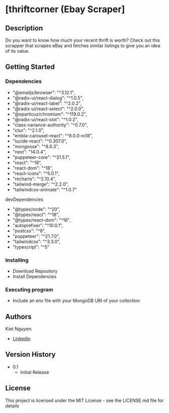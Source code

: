 # [thriftcorner (Ebay Scraper]

## Description
Do you want to know how much your recent thrift is worth? Check out this scrapper that scrapes eBay and fetches similar listings to give you an idea of its value. 

<!-- Home Page
![homepage](https://github.com/kietn20/Listening-To-Yourself-REACT/blob/main/client/src/assets/LTYreactHomepage.png)

Top Songs
![songspage1](https://github.com/kietn20/Listening-To-Yourself-REACT/blob/main/client/src/assets/LTYreactTopsongspage.png)

Recommendations & Add Song to Playlist Feature
![songspage1](https://github.com/kietn20/Listening-To-Yourself-REACT/blob/main/client/src/assets/LTYreactRecommendations.png)
![songspage1](https://github.com/kietn20/Listening-To-Yourself-REACT/blob/main/client/src/assets/LTYreactAddsong.png)

Moods Cover Collage
![songspage1](https://github.com/kietn20/Listening-To-Yourself-REACT/blob/main/client/src/assets/LTYreactMoodspage1.png)

Moods Page <br />
![songspage1](https://github.com/kietn20/Listening-To-Yourself-REACT/blob/main/client/src/assets/LTYreactMoodspage3.png) -->

## Getting Started

### Dependencies

* "@emailjs/browser": "^3.12.1",
* "@radix-ui/react-dialog": "^1.0.5",
* "@radix-ui/react-label": "^2.0.2",
* "@radix-ui/react-select": "^2.0.0",
* "@sparticuz/chromium": "^119.0.2",
* "@radix-ui/react-slot": "^1.0.2",
* "class-variance-authority": "^0.7.0",
* "clsx": "^2.1.0",
* "embla-carousel-react": "^8.0.0-rc18",
* "lucide-react": "^0.307.0",
* "mongoose": "^8.0.3",
* "next": "14.0.4",
* "puppeteer-core": "^21.5.1",
* "react": "^18",
* "react-dom": "^18",
* "react-icons": "^5.0.1",
* "recharts": "^2.10.4",
* "tailwind-merge": "^2.2.0",
* "tailwindcss-animate": "^1.0.7"

devDependencies
* "@types/node": "^20",
* "@types/react": "^18",
* "@types/react-dom": "^18",
* "autoprefixer": "^10.0.1",
* "postcss": "^8",
* "puppeteer": "^21.7.0",
* "tailwindcss": "^3.3.0",
* "typescript": "^5"



### Installing

* Download Repository
* Install Dependencies

### Executing program

* Include an env file with your MongoDB URI of your collection

## Authors
  
Kiet Nguyen: 
* [LinkedIn](https://www.linkedin.com/in/kiet-nguyen-232458276/) 

## Version History
* 0.1
    * Initial Release

## License

This project is licensed under the MIT License - see the LICENSE.md file for details

